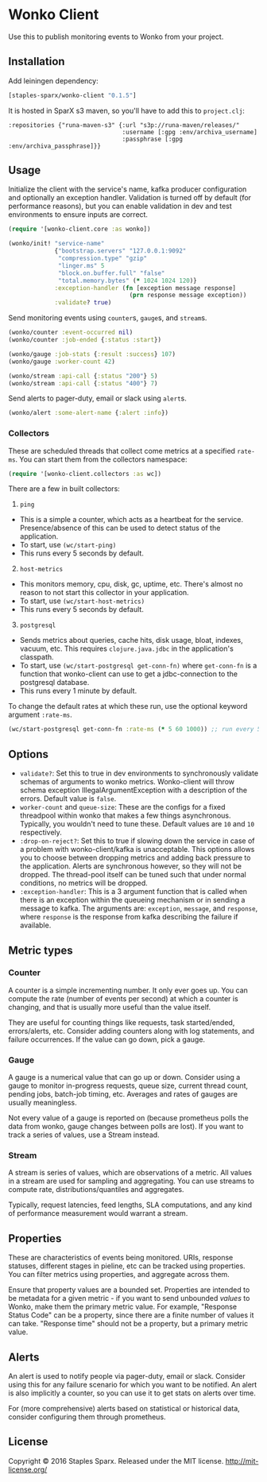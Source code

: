 # Wonko Client

Use this to publish monitoring events to Wonko from your project.

## Installation

Add leiningen dependency:
```clojure
[staples-sparx/wonko-client "0.1.5"]
```

It is hosted in SparX s3 maven, so you'll have to add this to `project.clj`:
```
:repositories {"runa-maven-s3" {:url "s3p://runa-maven/releases/"
                                :username [:gpg :env/archiva_username]
                                :passphrase [:gpg :env/archiva_passphrase]}}
```
## Usage

Initialize the client with the service's name, kafka producer configuration and optionally an exception handler. Validation is turned off by default (for performance reasons), but you can enable validation in dev and test environments to ensure inputs are correct.

```clojure
(require '[wonko-client.core :as wonko])

(wonko/init! "service-name"
             {"bootstrap.servers" "127.0.0.1:9092"
              "compression.type" "gzip"
              "linger.ms" 5
              "block.on.buffer.full" "false"
              "total.memory.bytes" (* 1024 1024 120)}
             :exception-handler (fn [exception message response]
                                  (prn response message exception))
             :validate? true)
```

Send monitoring events using `counter`s, `gauge`s, and `stream`s.
```clojure
(wonko/counter :event-occurred nil)
(wonko/counter :job-ended {:status :start})

(wonko/gauge :job-stats {:result :success} 107)
(wonko/gauge :worker-count 42)

(wonko/stream :api-call {:status "200"} 5)
(wonko/stream :api-call {:status "400"} 7)
```

Send alerts to pager-duty, email or slack using `alert`s.
```clojure
(wonko/alert :some-alert-name {:alert :info})
```

### Collectors

These are scheduled threads that collect come metrics at a specified `rate-ms`. You can start them from the collectors namespace:
```clojure
(require '[wonko-client.collectors :as wc])
```

There are a few in built collectors:

1. `ping`
  - This is a simple a counter, which acts as a heartbeat for the service. Presence/absence of this can be used to detect status of the application.
  - To start, use `(wc/start-ping)`
  - This runs every 5 seconds by default.
2. `host-metrics`
  - This monitors memory, cpu, disk, gc, uptime, etc. There's almost no reason to not start this collector in your application.
  - To start, use `(wc/start-host-metrics)`
  - This runs every 5 seconds by default.
3. `postgresql`
  - Sends metrics about queries, cache hits, disk usage, bloat, indexes, vacuum, etc. This requires `clojure.java.jdbc` in the application's classpath.
  - To start, use `(wc/start-postgresql get-conn-fn)` where `get-conn-fn` is a function that wonko-client can use to get a jdbc-connection to the postgresql database.
  - This runs every 1 minute by default.

To change the default rates at which these run, use the optional keyword argument `:rate-ms`.
```clojure
(wc/start-postgresql get-conn-fn :rate-ms (* 5 60 1000)) ;; run every 5 minutes
```

## Options

- `validate?`: Set this to true in dev environments to synchronously validate schemas of arguments to wonko metrics. Wonko-client will throw schema exception IllegalArgumentException with a description of the errors. Default value is `false`.
- `worker-count` and `queue-size`: These are the configs for a fixed threadpool within wonko that makes a few things asynchronous. Typically, you wouldn't need to tune these. Default values are `10` and `10` respectively.
- `:drop-on-reject?`: Set this to true if slowing down the service in case of a problem with wonko-client/kafka is unacceptable. This options allows you to choose between dropping metrics and adding back pressure to the application. Alerts are synchronous however, so they will not be dropped. The thread-pool itself can be tuned such that under normal conditions, no metrics will be dropped.
- `:exception-handler`: This is a 3 argument function that is called when there is an exception within the queueing mechanism or in sending a message to kafka. The arguments are: `exception`, `message`, and `response`, where `response` is the response from kafka describing the failure if available.

## Metric types
### Counter
A counter is a simple incrementing number. It only ever goes up. You can compute the rate (number of events per second) at which a counter is changing, and that is usually more useful than the value itself.

They are useful for counting things like requests, task started/ended, errors/alerts, etc. Consider adding counters along with log statements, and failure occurrences. If the value can go down, pick a gauge.
### Gauge
A gauge is a numerical value that can go up or down. Consider using a gauge to monitor in-progress requests, queue size, current thread count, pending jobs, batch-job timing, etc. Averages and rates of gauges are usually meaningless.

Not every value of a gauge is reported on (because prometheus polls the data from wonko, gauge changes between polls are lost). If you want to track a series of values, use a Stream instead.
### Stream
A stream is series of values, which are observations of a metric. All values in a stream are used for sampling and aggregating. You can use streams to compute rate, distributions/quantiles and aggregates.

Typically, request latencies, feed lengths, SLA computations, and any kind of performance measurement would warrant a stream.

## Properties
These are characteristics of events being monitored. URIs, response statuses, different stages in pieline, etc can be tracked using properties. You can filter metrics using properties, and aggregate across them.

Ensure that property values are a bounded set. Properties are intended to be metadata for a given metric - if you want to send unbounded _values_ to Wonko, make them the primary metric value.
For example, "Response Status Code" can be a property, since there are a finite number of values it can take. "Response time" should not be a property, but a primary metric value.

## Alerts
An alert is used to notify people via pager-duty, email or slack. Consider using this for any failure scenario for which you want to be notified. An alert is also implicitly a counter, so you can use it to get stats on alerts over time.

For (more comprehensive) alerts based on statistical or historical data, consider configuring them through prometheus.

## License
Copyright © 2016 Staples Sparx.
Released under the MIT license.
http://mit-license.org/
